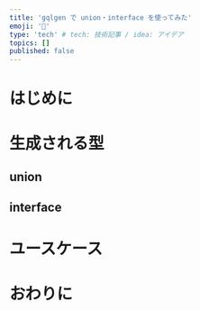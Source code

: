 ```yaml
---
title: 'gqlgen で union・interface を使ってみた'
emoji: '🚥'
type: 'tech' # tech: 技術記事 / idea: アイデア
topics: []
published: false
---
```


# はじめに

# 生成される型

## union

## interface

# ユースケース

# おわりに
